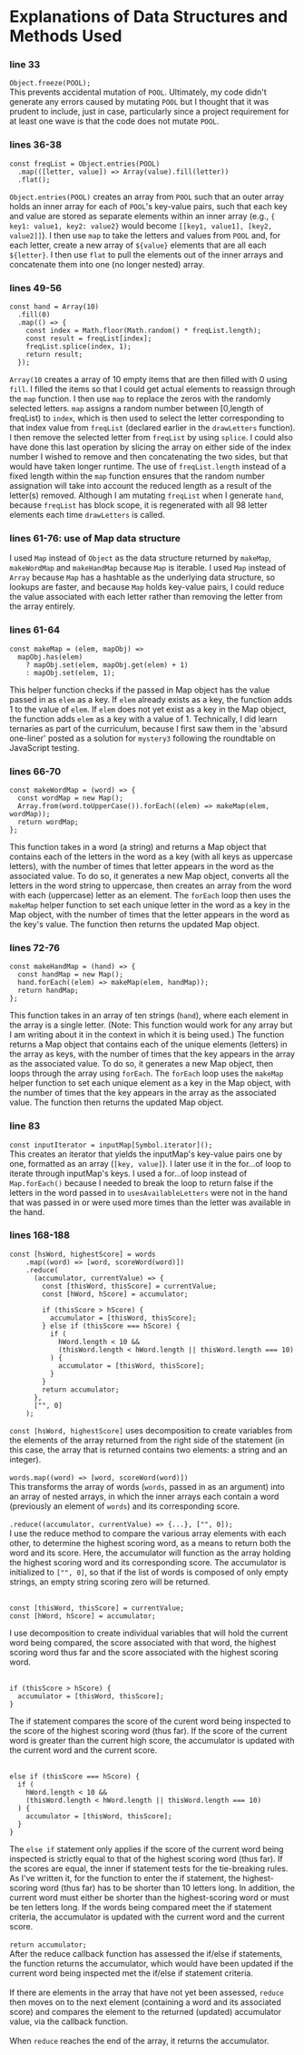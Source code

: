# Explanations of Data Structures and Methods Used

### line 33
`Object.freeze(POOL);`<br/>
This prevents accidental mutation of `POOL`. Ultimately, my code didn't generate any errors caused by mutating `POOL` but I thought that it was prudent to include, just in case, particularly since a project requirement for at least one wave is that the code does not mutate `POOL`.

### lines 36-38
```
const freqList = Object.entries(POOL)
  .map(([letter, value]) => Array(value).fill(letter))
  .flat();
```
`Object.entries(POOL)` creates an array from `POOL` such that an outer array holds an inner array for each of `POOL`'s key-value pairs, such that each key and value are stored as separate elements within an inner array (e.g., `{ key1: value1, key2: value2}` would become `[[key1, value1], [key2, value2]]`). I then use `map` to take the letters and values from `POOL` and, for each letter, create a new array of `${value}` elements that are all each `${letter}`. I then use `flat` to pull the elements out of the inner arrays and concatenate them into one (no longer nested) array.

### lines 49-56
```
const hand = Array(10)
  .fill(0)
  .map(() => {
    const index = Math.floor(Math.random() * freqList.length);
    const result = freqList[index];
    freqList.splice(index, 1);
    return result;
  });
```
`Array(10` creates a array of 10 empty items that are then filled with 0 using `fill`. I filled the items so that I could get actual elements to reassign through the `map` function. I then use `map` to replace the zeros with the randomly selected letters. `map` assigns a random number between [0,length of freqList) to `index`, which is then used to select the letter corresponding to that index value from `freqList` (declared earlier in the `drawLetters` function). I then remove the selected letter from `freqList` by using `splice`. I could also have done this last operation by slicing the array on either side of the index number I wished to remove and then concatenating the two sides, but that would have taken longer runtime. The use of `freqList.length` instead of a fixed length within the `map` function ensures that the random number assignation will take into account the reduced length as a result of the letter(s) removed. Although I am mutating `freqList` when I generate `hand`, because `freqList` has block scope, it is regenerated with all 98 letter elements each time `drawLetters` is called.

### lines 61-76: use of Map data structure
I used `Map` instead of `Object` as the data structure returned by `makeMap`, `makeWordMap` and `makeHandMap` because `Map` is iterable. I used `Map` instead of `Array` because `Map` has a hashtable as the underlying data structure, so lookups are faster, and because `Map` holds key-value pairs, I could reduce the value associated with each letter rather than removing the letter from the array entirely.

### lines 61-64
```
const makeMap = (elem, mapObj) =>
  mapObj.has(elem)
    ? mapObj.set(elem, mapObj.get(elem) + 1)
    : mapObj.set(elem, 1);
```
This helper function checks if the passed in Map object has the value passed in as `elem` as a key. If `elem` already exists as a key, the function adds 1 to the value of `elem`. If `elem` does not yet exist as a key in the Map object, the function adds `elem` as a key with a value of 1. Technically, I did learn ternaries as part of the curriculum, because I first saw them in the 'absurd one-liner' posted as a solution for `mystery3` following the roundtable on JavaScript testing.

### lines 66-70
```
const makeWordMap = (word) => {
  const wordMap = new Map();
  Array.from(word.toUpperCase()).forEach((elem) => makeMap(elem, wordMap));
  return wordMap;
};
```
This function takes in a word (a string) and returns a Map object that contains each of the letters in the word as a key (with all keys as uppercase letters), with the number of times that letter appears in the word as the associated value. To do so, it generates a new Map object, converts all the letters in the word string to uppercase, then creates an array from the word with each (uppercase) letter as an element. The `forEach` loop then uses the `makeMap` helper function to set each unique letter in the word as a key in the Map object, with the number of times that the letter appears in the word as the key's value. The function then returns the updated Map object.

### lines 72-76
```
const makeHandMap = (hand) => {
  const handMap = new Map();
  hand.forEach((elem) => makeMap(elem, handMap));
  return handMap;
};
```
This function takes in an array of ten strings (`hand`), where each element in the array is a single letter. (Note: This function would work for any array but I am writing about it in the context in which it is being used.) The function returns a Map object that contains each of the unique elements (letters) in the array as keys, with the number of times that the key appears in the array as the associated value. To do so, it generates a new Map object, then loops through the array using `forEach`. The `forEach` loop uses the `makeMap` helper function to set each unique element as a key in the Map object, with the number of times that the key appears in the array as the associated value. The function then returns the updated Map object.

### line 83
`const inputIterator = inputMap[Symbol.iterator]();`<br/>
This creates an iterator that yields the inputMap's key-value pairs one by one, formatted as an array (`[key, value]`). I later use it in the for...of loop to iterate through inputMap's keys. I used a for...of loop instead of `Map.forEach()` because I needed to break the loop to return false if the letters in the word passed in to `usesAvailableLetters` were not in the hand that was passed in or were used more times than the letter was available in the hand.

### lines 168-188
```
const [hsWord, highestScore] = words
    .map((word) => [word, scoreWord(word)])
    .reduce(
      (accumulator, currentValue) => {
        const [thisWord, thisScore] = currentValue;
        const [hWord, hScore] = accumulator;

        if (thisScore > hScore) {
          accumulator = [thisWord, thisScore];
        } else if (thisScore === hScore) {
          if (
            hWord.length < 10 &&
            (thisWord.length < hWord.length || thisWord.length === 10)
          ) {
            accumulator = [thisWord, thisScore];
          }
        }
        return accumulator;
      },
      ["", 0]
    );
```
`const [hsWord, highestScore]` uses decomposition to create variables from the elements of the array returned from the right side of the statement (in this case, the array that is returned contains two elements: a string and an integer).<br/><br/>
`words.map((word) => [word, scoreWord(word)])`<br/>
This transforms the array of words (`words`, passed in as an argument) into an array of nested arrays, in which the inner arrays each contain a word (previously an element of `words`) and its corresponding score.
<br/><br/>
`.reduce((accumulator, currentValue) => {...}, ["", 0]);`<br/>
I use the reduce method to compare the various array elements with each other, to determine the highest scoring word, as a means to return both the word and its score. Here, the accumulator will function as the array holding the highest scoring word and its corresponding score. The accumulator is initialized to `["", 0]`, so that if the list of words is composed of only empty strings, an empty string scoring zero will be returned.
<br/><br/>
```
const [thisWord, thisScore] = currentValue;
const [hWord, hScore] = accumulator;
```
I use decomposition to create individual variables that will hold the current word being compared, the score associated with that word, the highest scoring word thus far and the score associated with the highest scoring word.
<br/><br/>
```
if (thisScore > hScore) {
  accumulator = [thisWord, thisScore];
}
```
The if statement compares the score of the curent word being inspected to the score of the highest scoring word (thus far). If the score of the current word is greater than the current high score, the accumulator is updated with the current word and the current score.
<br/><br/>
```
else if (thisScore === hScore) {
  if (
    hWord.length < 10 &&
    (thisWord.length < hWord.length || thisWord.length === 10)
  ) {
    accumulator = [thisWord, thisScore];
  }
}
```
The `else if` statement only applies if the score of the current word being inspected is strictly equal to that of the highest scoring word (thus far). If the scores are equal, the inner if statement tests for the tie-breaking rules. As I've written it, for the function to enter the if statement, the highest-scoring word (thus far) has to be shorter than 10 letters long. In addition, the current word must either be shorter than the highest-scoring word or must be ten letters long. If the words being compared meet the if statement criteria, the accumulator is updated with the current word and the current score.
<br/><br/>
`return accumulator;`<br/>
After the reduce callback function has assessed the if/else if statements, the function returns the accumulator, which would have been updated if the current word being inspected met the if/else if statement criteria.
<br/><br/>
If there are elements in the array that have not yet been assessed, `reduce` then moves on to the next element (containing a word and its associated score) and compares the element to the returned (updated) accumulator value, via the callback function.
<br/><br/>
When `reduce` reaches the end of the array, it returns the accumulator.
